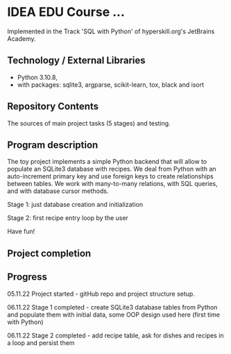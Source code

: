 # IDEA EDU Course ...

Implemented in the Track 'SQL with Python' of hyperskill.org's JetBrains Academy.

## Technology / External Libraries

- Python 3.10.8,
- with packages: sqlite3, argparse, scikit-learn, tox, black and isort

## Repository Contents

The sources of main project tasks (5 stages) and testing.

## Program description

The toy project implements a simple Python backend that will allow to populate an SQLite3 database with recipes. 
We deal from Python with an auto-increment primary key and use foreign keys to create relationships
between tables. We work with many-to-many relations, with SQL queries, and with database cursor methods.

Stage 1: just database creation and initialization

Stage 2: first recipe entry loop by the user

Have fun!

## Project completion

[//]: # (Project was completed on dd.mm.22.)

## Progress

05.11.22 Project started - gitHub repo and project structure setup.

06.11.22 Stage 1 completed - create SQLite3 database tables from Python and populate them with initial data, 
some OOP design used here (first time with Python)

06.11.22 Stage 2 completed - add recipe table, ask for dishes and recipes in a loop and persist them


